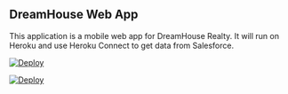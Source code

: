 DreamHouse Web App
------------------

This application is a mobile web app for DreamHouse Realty. It will run on Heroku and use Heroku Connect to get data from Salesforce. 

<a href="https://heroku.com/deploy"><img src="https://www.herokucdn.com/deploy/button.svg" alt="Deploy"></a>



<a href="https://heroku.com/deploy"><img src="https://www.herokucdn.com/deploy/button.svg" alt="Deploy"></a> 

